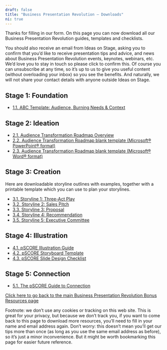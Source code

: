 ```yaml
---
draft: false
title: "Business Presentation Revolution – Downloads"
ni: true
---
```


Thanks for filling in our form. On this page you can now download all our Business Presentation Revolution guides, templates and checklists.

You should also receive an email from Ideas on Stage, asking you to confirm that you’d like to receive presentation tips and advice, and news about Business Presentation Revolution events, keynotes, webinars, etc. We’d love you to stay in touch so please click to confirm this. Of course you can unsubscribe at any time, so it’s up to us to give you useful content (without overloading your inbox) so you see the benefits. And naturally, we will not share your contact details with anyone outside Ideas on Stage.

## Stage 1: Foundation

* [1.1. ABC Template: Audience, Burning Needs & Context](bpr-bonus-1-1-abc-template-pdf.zip)

## Stage 2: Ideation

* [2.1. Audience Transformation Roadmap Overview](bpr-bonus-2-1-audience-transformation-roadmap-overview-pdf.zip)
* [2.2. Audience Transformation Roadmap blank template (Microsoft® PowerPoint® format)](bpr-bonus-2-2-ppt-audience-transformation-roadmap-template-potx.zip)
* [2.3. Audience Transformation Roadmap blank template (Microsoft® Word® format)](bpr-bonus-2-3-word-audience-transformation-roadmap-template-dotx.zip)

## Stage 3: Creation

Here are downloadable storyline outlines with examples, together with a printable template which you can use to plan your storylines.

* [3.1. Storyline 1: Three-Act Play](bpr-bonus-3-1-storyline-1-three-act-play-pdf.zip)
* [3.2. Storyline 2: Sales Pitch](bpr-bonus-3-2-storyline-2-sales-pitch-pdf.zip)
* [3.3. Storyline 3: Proposal](bpr-bonus-3-3-storyline-3-proposal-pdf.zip)
* [3.4. Storyline 4: Recommendation](bpr-bonus-3-4-storyline-4-recommendation-pdf.zip)
* [3.5. Storyline 5: Executive Committee](bpr-bonus-3-5-storyline-5-executive-committee-pdf.zip)

## Stage 4: Illustration

* [4.1. pSCORE Illustration Guide](bpr-bonus-4-1-illustration-pdf.zip)
* [4.2. pSCORE Storyboard Template](bpr-bonus-4-2-pscore-storyboard-template-dotx.zip)
* [4.3. pSCORE Slide Design Checklist](bpr-bonus-4-3-pscore-slide-design-checklist-dotx.zip)

## Stage 5: Connection

* [5.1. The pSCORE Guide to Connection](bpr-bonus-5-1-the-pscore-guide-to-connection-pdf.zip)

[Click here to go back to the main Business Presentation Revolution Bonus Resources page](/business-presentation-revolution/book/bonus-content/)

Footnote: we don’t use any cookies or tracking on this web site. This is great for your privacy, but because we don’t track you, if you want to come back to this page to download more resources, you’ll need to fill in your name and email address again. Don’t worry: this doesn’t mean you’ll get our tips more than once (as long as you use the same email address as before), so it’s just a minor inconvenience. But it might be worth bookmarking this page for easier future reference.

